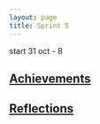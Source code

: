 ```yaml
---
layout: page
title: Sprint 5
---
```

start 31 oct - 8


## [Achievements](achievements.html)


## [Reflections](reflection.html)




